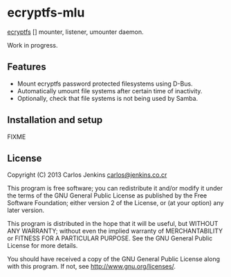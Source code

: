 ecryptfs-mlu
============

[ecryptfs] [] mounter, listener, umounter daemon.

Work in progress.

Features
--------

  - Mount ecryptfs password protected filesystems using D-Bus.
  - Automatically umount file systems after certain time of inactivity.
  - Optionally, check that file systems is not being used by Samba.


Installation and setup
----------------------

FIXME

License
-------

Copyright (C) 2013 Carlos Jenkins <carlos@jenkins.co.cr>

This program is free software; you can redistribute it and/or modify
it under the terms of the GNU General Public License as published by
the Free Software Foundation; either version 2 of the License, or
(at your option) any later version.

This program is distributed in the hope that it will be useful,
but WITHOUT ANY WARRANTY; without even the implied warranty of
MERCHANTABILITY or FITNESS FOR A PARTICULAR PURPOSE.  See the
GNU General Public License for more details.

You should have received a copy of the GNU General Public License
along with this program.  If not, see <http://www.gnu.org/licenses/>.

  [ecryptfs]: http://ecryptfs.org/
